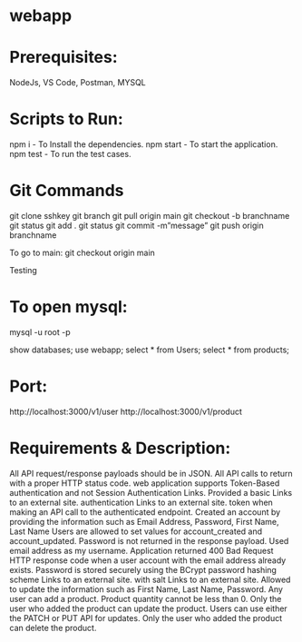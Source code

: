 # webapp

# **Prerequisites**:  
NodeJs, VS Code, Postman, MYSQL

# **Scripts to Run:**
 npm i - To Install the dependencies.
 npm start - To start the application.
 npm test - To run the test cases.


# **Git Commands**
git clone sshkey
git branch
git pull origin main
git checkout -b branchname
git status
git add .
git status
git commit -m”message”
git push origin branchname

To go to main:
git checkout origin main

Testing

# **To open mysql:**
mysql -u root -p

show databases;
use webapp;
select * from Users;
select * from products;

# **Port:**
http://localhost:3000/v1/user
http://localhost:3000/v1/product

# **Requirements & Description:**
All API request/response payloads should be in JSON.
All API calls to return with a proper HTTP status code.
web application supports Token-Based authentication and not Session Authentication Links.
Provided a basic Links to an external site. authentication Links to an external site. token when making an API call to the authenticated endpoint.
Created an account by providing the information such as Email Address, Password, First Name, Last Name
Users are allowed to set values for account_created and account_updated.
Password is not returned in the response payload. Used email address as my username.
Application returned 400 Bad Request HTTP response code when a user account with the email address already exists.
Password is stored securely using the BCrypt password hashing scheme Links to an external site. with salt Links to an external site.
Allowed to update the information such as First Name, Last Name, Password.
Any user can add a product.
Product quantity cannot be less than 0.
Only the user who added the product can update the product.
Users can use either the PATCH or PUT API for updates.
Only the user who added the product can delete the product.



